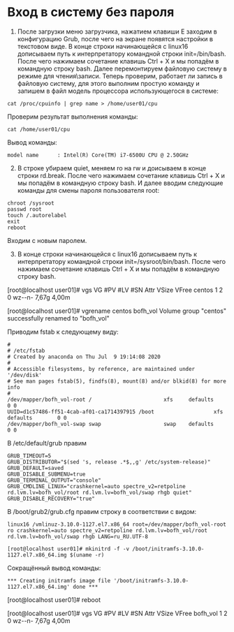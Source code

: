 # **Вход в систему без пароля** 

1. После загрузки меню загрузчика, нажатием клавиши E заходим в конфигурацию Grub,
после чего на экране появятся настройки в текстовом виде.
В конце строки начинающейся с linux16 дописываем путь к интерпретатору командной 
строки init=/bin/bash. После чего нажимаем сочетание клавишь Ctrl + X и мы попадём
в командную строку bash. Далее перемонтируем файловую систему в режиме для 
чтения\записи. Теперь проверим, работает ли запись в файловую систему, для этого
выполним простую команду и запишем в файл модель процессора использующегося в 
системе:
```
cat /proc/cpuinfo | grep name > /home/user01/cpu
```
Проверим результат выполнения команды:
```
cat /home/user01/cpu
```

Вывод команды:
```
model name      : Intel(R) Core(TM) i7-6500U CPU @ 2.50GHz
```

2. В строке убираем quiet, меняем ro на rw и доисываем в конце строки rd.break.
После чего нажимаем сочетание клавишь Ctrl + X и мы попадём в командную строку 
bash. И далее вводим следующие команды для смены пароля пользователя root:
```
chroot /sysroot
passwd root
touch /.autorelabel
exit
reboot
```
Входим с новым паролем.

3. В конце строки начинающейся с linux16 дописываем путь к интерпретатору командной 
строки init=/sysroot/bin/bash. После чего нажимаем сочетание клавишь Ctrl + X и 
мы попадём в командную строку bash.



[root@localhost user01]# vgs
  VG     #PV #LV #SN Attr   VSize VFree
  centos   1   2   0 wz--n- 7,67g 4,00m

[root@localhost user01]# vgrename centos bofh_vol
  Volume group "centos" successfully renamed to "bofh_vol"

Приводим fstab к следующему виду:
```
#
# /etc/fstab
# Created by anaconda on Thu Jul  9 19:14:08 2020
#
# Accessible filesystems, by reference, are maintained under '/dev/disk'
# See man pages fstab(5), findfs(8), mount(8) and/or blkid(8) for more info
#
/dev/mapper/bofh_vol-root /                       xfs     defaults        0 0
UUID=d1c57486-ff51-4cab-af01-ca1714397915 /boot                   xfs     defaults        0 0
/dev/mapper/bofh_vol-swap swap                    swap    defaults        0 0
```

В /etc/default/grub правим
```
GRUB_TIMEOUT=5
GRUB_DISTRIBUTOR="$(sed 's, release .*$,,g' /etc/system-release)"
GRUB_DEFAULT=saved
GRUB_DISABLE_SUBMENU=true
GRUB_TERMINAL_OUTPUT="console"
GRUB_CMDLINE_LINUX="crashkernel=auto spectre_v2=retpoline rd.lvm.lv=bofh_vol/root rd.lvm.lv=bofh_vol/swap rhgb quiet"
GRUB_DISABLE_RECOVERY="true"
```

В /boot/grub2/grub.cfg правим строку в соответствии с видом:
```
linux16 /vmlinuz-3.10.0-1127.el7.x86_64 root=/dev/mapper/bofh_vol-root ro crashkernel=auto spectre_v2=retpoline rd.lvm.lv=bofh_vol/root rd.lvm.lv=bofh_vol/swap rhgb LANG=ru_RU.UTF-8
```

```
[root@localhost user01]# mkinitrd -f -v /boot/initramfs-3.10.0-1127.el7.x86_64.img $(uname -r)
```

Сокращённый вывод команды:
```
*** Creating initramfs image file '/boot/initramfs-3.10.0-1127.el7.x86_64.img' done ***
```

[root@localhost user01]# reboot

[root@localhost user01]# vgs
  VG       #PV #LV #SN Attr   VSize VFree
  bofh_vol   1   2   0 wz--n- 7,67g 4,00m

